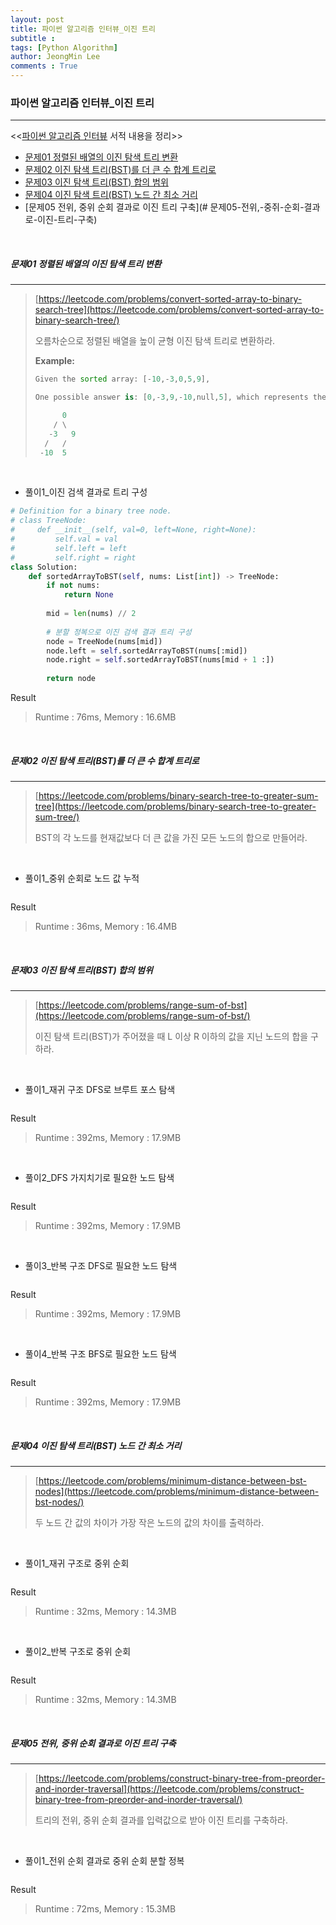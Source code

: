```yaml
---
layout: post
title: 파이썬 알고리즘 인터뷰_이진 트리
subtitle : 
tags: [Python Algorithm]
author: JeongMin Lee
comments : True
---
```


### 파이썬 알고리즘 인터뷰_이진 트리

-----

<<[파이썬 알고리즘 인터뷰](https://book.naver.com/bookdb/book_detail.nhn?bid=16406247) 서적 내용을 정리>>

* [문제01 정렬된 배열의 이진 탐색 트리 변환](#문제01-정렬된-배열의-이진-탐색-트리-변환)
* [문제02 이진 탐색 트리(BST)를 더 큰 수 합계 트리로](#문제02-이진-탐색-트리(BST)를-더-큰-수-합계-트리로)
* [문제03 이진 탐색 트리(BST) 합의 범위](#문제03-이진-탐색-트리(BST)-합의-범위)
* [문제04 이진 탐색 트리(BST) 노드 간 최소 거리](#문제04-이진-탐색-트리(BST)-노드-간-최소-거리)
* [문제05 전위, 중위 순회 결과로 이진 트리 구축](# 문제05-전위,-중쥐-순회-결과로-이진-트리-구축)

<br>

##### 문제01 정렬된 배열의 이진 탐색 트리 변환

-----

> [https://leetcode.com/problems/convert-sorted-array-to-binary-search-tree](https://leetcode.com/problems/convert-sorted-array-to-binary-search-tree/)
>
> 오름차순으로 정렬된 배열을 높이 균형 이진 탐색 트리로 변환하라.
>
> **Example:**
>
> ```python
>Given the sorted array: [-10,-3,0,5,9],
> 
> One possible answer is: [0,-3,9,-10,null,5], which represents the following height balanced BST:
> 
>       0
>     / \
>    -3   9
>   /   /
>  -10  5
> ```

<br>

* 풀이1_이진 검색 결과로 트리 구성

```python
# Definition for a binary tree node.
# class TreeNode:
#     def __init__(self, val=0, left=None, right=None):
#         self.val = val
#         self.left = left
#         self.right = right
class Solution:
    def sortedArrayToBST(self, nums: List[int]) -> TreeNode:
        if not nums:
            return None
        
        mid = len(nums) // 2
        
        # 분할 정복으로 이진 검색 결과 트리 구성
        node = TreeNode(nums[mid])
        node.left = self.sortedArrayToBST(nums[:mid])
        node.right = self.sortedArrayToBST(nums[mid + 1 :])
        
        return node
```

Result

>  Runtime : 76ms, Memory : 16.6MB

<br>

##### 문제02 이진 탐색 트리(BST)를 더 큰 수 합계 트리로

------

> [https://leetcode.com/problems/binary-search-tree-to-greater-sum-tree](https://leetcode.com/problems/binary-search-tree-to-greater-sum-tree/)
>
> BST의 각 노드를 현재값보다 더 큰 값을 가진 모든 노드의 합으로 만들어라.
>
> 

<br>

* 풀이1_중위 순회로 노드 값 누적

```python

```

Result

>  Runtime : 36ms, Memory : 16.4MB

<br>

##### 문제03 이진 탐색 트리(BST) 합의 범위

------

> [https://leetcode.com/problems/range-sum-of-bst](https://leetcode.com/problems/range-sum-of-bst/)
>
> 이진 탐색 트리(BST)가 주어졌을 때 L 이상 R 이하의 값을 지닌 노드의 합을 구하라.
>
> 

<br>

* 풀이1_재귀 구조 DFS로 브루트 포스 탐색

```python

```

Result

>  Runtime : 392ms, Memory : 17.9MB

<br>

* 풀이2_DFS 가지치기로 필요한 노드 탐색

```python

```

Result

>  Runtime : 392ms, Memory : 17.9MB

<br>

* 풀이3_반복 구조 DFS로 필요한 노드 탐색

```python

```

Result

>  Runtime : 392ms, Memory : 17.9MB

<br>

* 풀이4_반복 구조 BFS로 필요한 노드 탐색

```python

```

Result

>  Runtime : 392ms, Memory : 17.9MB

<br>

##### 문제04 이진 탐색 트리(BST) 노드 간 최소 거리

------

> [https://leetcode.com/problems/minimum-distance-between-bst-nodes](https://leetcode.com/problems/minimum-distance-between-bst-nodes/)
>
> 두 노드 간 값의 차이가 가장 작은 노드의 값의 차이를 출력하라.
>
> 
>

<br>

* 풀이1_재귀 구조로 중위 순회

```python

```

Result

>  Runtime : 32ms, Memory : 14.3MB

<br>

* 풀이2_반복 구조로 중위 순회

```python

```

Result

>  Runtime : 32ms, Memory : 14.3MB

<br>

##### 문제05 전위, 중위 순회 결과로 이진 트리 구축

------

> [https://leetcode.com/problems/construct-binary-tree-from-preorder-and-inorder-traversal](https://leetcode.com/problems/construct-binary-tree-from-preorder-and-inorder-traversal/)
>
> 트리의 전위, 중위 순회 결과를 입력값으로 받아 이진 트리를 구축하라.
>
> 
>

<br>

* 풀이1_전위 순회 결과로 중위 순회 분할 정복

```python

```

Result

>  Runtime : 72ms, Memory : 15.3MB

<br>